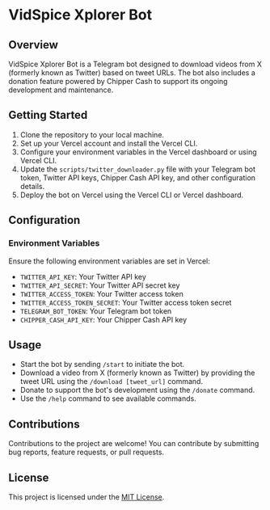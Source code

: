 # VidSpice Xplorer Bot

## Overview
VidSpice Xplorer Bot is a Telegram bot designed to download videos from X (formerly known as Twitter) based on tweet URLs. The bot also includes a donation feature powered by Chipper Cash to support its ongoing development and maintenance.

## Getting Started
1. Clone the repository to your local machine.
2. Set up your Vercel account and install the Vercel CLI.
3. Configure your environment variables in the Vercel dashboard or using Vercel CLI.
4. Update the `scripts/twitter_downloader.py` file with your Telegram bot token, Twitter API keys, Chipper Cash API key, and other configuration details.
5. Deploy the bot on Vercel using the Vercel CLI or Vercel dashboard.

## Configuration
### Environment Variables
Ensure the following environment variables are set in Vercel:
- `TWITTER_API_KEY`: Your Twitter API key
- `TWITTER_API_SECRET`: Your Twitter API secret key
- `TWITTER_ACCESS_TOKEN`: Your Twitter access token
- `TWITTER_ACCESS_TOKEN_SECRET`: Your Twitter access token secret
- `TELEGRAM_BOT_TOKEN`: Your Telegram bot token
- `CHIPPER_CASH_API_KEY`: Your Chipper Cash API key

## Usage
- Start the bot by sending `/start` to initiate the bot.
- Download a video from X (formerly known as Twitter) by providing the tweet URL using the `/download [tweet_url]` command.
- Donate to support the bot's development using the `/donate` command.
- Use the `/help` command to see available commands.

## Contributions
Contributions to the project are welcome! You can contribute by submitting bug reports, feature requests, or pull requests.

## License
This project is licensed under the [MIT License](LICENSE).
